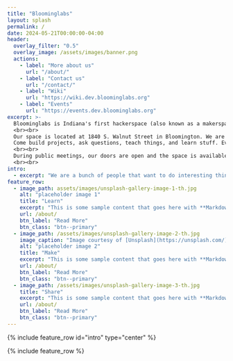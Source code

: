 ```yaml
---
title: "Bloominglabs"
layout: splash
permalink: /
date: 2024-05-21T00:00:00-04:00
header:
  overlay_filter: "0.5"
  overlay_image: /assets/images/banner.png
  actions:
    - label: "More about us"
      url: "/about/"
    - label: "Contact us"
      url: "/contact/"
    - label: "Wiki"
      url: "https://wiki.dev.bloominglabs.org"
    - label: "Events"
      url: "https://events.dev.bloominglabs.org"
excerpt: >-
  Bloominglabs is Indiana's first hackerspace (also known as a makerspace). We are a group of group of people who rent a shared workshop where we can build projects both collectively and individually.
  <br><br>
  Our space is located at 1840 S. Walnut Street in Bloomington. We are open to the public Wednesday evenings from 7:00 PM until 10:00 PM. Our open hours are family friendly.
  Come build projects, ask questions, teach things, and learn stuff. Everyone is welcome!
  <br><br>
  During public meetings, our doors are open and the space is available for anyone to use. There is no fee to use the space while it is open to the public, and only a few (clearly-marked) tools require payment to use. We also have many parts and materials that have been donated and are free to be used. If you have any questions, please ask any member and they can help you find the answer.
  <br><br>
intro: 
  - excerpt: "We are a bunch of people that want to do interesting things and explore the world and technology around us. Expression of this interest takes at least as many forms as we have members, and often employs an amalgam of found and newly-constructed hardware and/or open-source and self-authored software components, but may be as simple as screwing some pieces of wood together to make a useful tool we don't have yet.<br><br>Bloominglabs was forged from the Bloomington Hackerspace Initiative and the former IU Robotics Club.<br><br>A hackerspace is a physical location where people can share resources for their own creative pursuits. It's also a resource where people can come in off the street and advance their own knowledge. In urban locations it can often be hard to find places to weld/build/make noise and keep projects on-going without having to tear down and put-up your work each evening. With a hacker space people can work on their projects and not worry about annoying their neighbors or spouses. The social aspect is also an incredibly important component. Having people to bounce ideas off of and discuss your projects with when you get stuck is a great thing."
feature_row:
  - image_path: assets/images/unsplash-gallery-image-1-th.jpg
    alt: "placeholder image 1"
    title: "Learn"
    excerpt: "This is some sample content that goes here with **Markdown** formatting."
    url: /about/
    btn_label: "Read More"
    btn_class: "btn--primary"
  - image_path: /assets/images/unsplash-gallery-image-2-th.jpg
    image_caption: "Image courtesy of [Unsplash](https://unsplash.com/)"
    alt: "placeholder image 2"
    title: "Make"
    excerpt: "This is some sample content that goes here with **Markdown** formatting."
    url: /about/
    btn_label: "Read More"
    btn_class: "btn--primary"
  - image_path: /assets/images/unsplash-gallery-image-3-th.jpg
    title: "Share"
    excerpt: "This is some sample content that goes here with **Markdown** formatting."
    url: /about/
    btn_label: "Read More"
    btn_class: "btn--primary"
---
```


{% include feature_row id="intro" type="center" %}

{% include feature_row %}